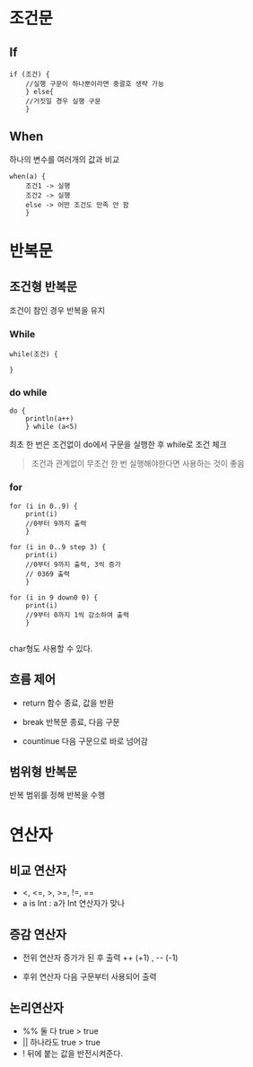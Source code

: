 # 조건문
## If
```
if (조건) {	
	//실행 구문이 하나뿐이라면 중괄호 생략 가능
    } else{
    //거짓일 경우 실행 구문
    }
```

## When
하나의 변수를 여러개의 값과 비교

```
when(a) {
	조건1 -> 실행
    조건2 -> 실행
    else -> 어떤 조건도 만족 안 함
    }
```

# 반복문
## 조건형 반복문
조건이 참인 경우 반복을 유지
### While
```
while(조건) {

}
```

### do while
```
do {
	println(a++)
    } while (a<5)
```

최초 한 번은 조건없이 do에서 구문을 실행한 후
while로 조건 체크
> 조건과 관계없이 무조건 한 번 실행해야한다면 사용하는 것이 좋음

### for
```
for (i in 0..9) {
	print(i)
	//0부터 9까지 출력
    }

for (i in 0..9 step 3) {
	print(i)
	//0부터 9까지 출력, 3씩 증가
    // 0369 출력
    }
    
for (i in 9 down0 0) {
	print(i)
	//9부터 0까지 1씩 감소하여 출력
    }
    
```

char형도 사용할 수 있다.

## 흐름 제어
- return
함수 종료, 값을 반환

- break
반복문 종료, 다음 구문

- countinue
다음 구문으로 바로 넘어감
## 범위형 반복문
반복 범위를 정해 반복을 수행

# 연산자
## 비교 연산자
- <, <=, >, >=, !=, ==
- a is Int : a가 Int 연산자가 맞나

## 증감 연산자
- 전위 연산자
증가가 된 후 출력
++ (+1) , -- (-1)

- 후위 연산자
다음 구문부터 사용되어 출력

## 논리연산자
- %%
둘 다 true > true
- ||
하나라도 true > true
- !
뒤에 붙는 값을 반전시켜준다.
